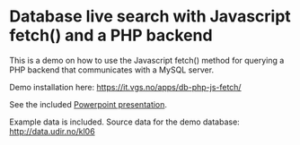 # Database live search with Javascript fetch() and a PHP backend

This is a demo on how to use the Javascript fetch() method for querying a PHP backend that communicates with a MySQL server.

Demo installation here: https://it.vgs.no/apps/db-php-js-fetch/

See the included [Powerpoint presentation](How_does_db-php-js-fetch%20work.pptx).

Example data is included. Source data for the demo database: http://data.udir.no/kl06


